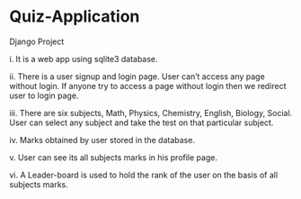 # Quiz-Application
Django Project

i. It is a web app using sqlite3 database.

ii. There is a user signup and login page. User can’t access any page without login. If anyone try to access a page without login then we redirect user to login page.

iii. There are six subjects, Math, Physics, Chemistry, English, Biology, Social. User can select any subject and take the test on that particular subject.

iv. Marks obtained by user stored in the database.

v. User can see its all subjects marks in his profile page.

vi. A Leader-board is used to hold the rank of the user on the basis of all subjects marks.

     
